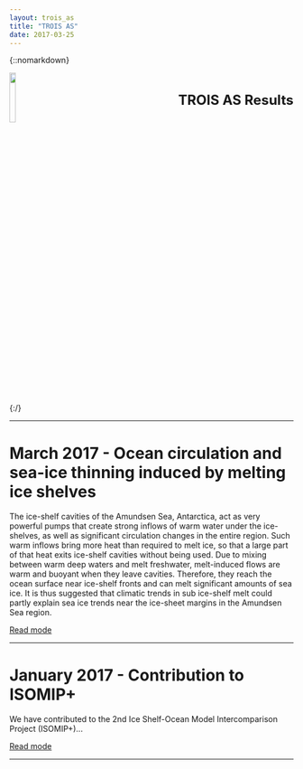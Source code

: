 ```yaml
---
layout: trois_as
title: "TROIS AS"
date: 2017-03-25
---
```


{::nomarkdown}
<div style="display:inline;text-align:left;">
<img src="{{site.url}}projects_dir/img/trois_as_original_text.png" width="15%" height="15%" border="0"/>
<div style="itext-align:center;float:right">
<br> <br> <b>
<font size="5">
TROIS AS Results <br>
</b> <br> <br>
</font>
</div>
</div>
<div style="clear:both"/>
{:/}

---
# March 2017 - Ocean circulation and sea-ice thinning induced by melting ice shelves

The ice-shelf cavities of the Amundsen Sea, Antarctica, act as very powerful pumps that create strong inflows of warm water under the ice-shelves, as well as significant circulation changes in the entire region. Such warm inflows bring more heat than required to melt ice, so that a large part of that heat exits ice-shelf cavities without being used. Due to mixing between warm deep waters and melt freshwater, melt-induced flows are warm and buoyant when they leave cavities. Therefore, they reach the ocean surface near ice-shelf fronts and can melt significant amounts of sea ice. It is thus suggested that climatic trends in sub ice-shelf melt could partly explain sea ice trends near the ice-sheet margins in the Amundsen Sea region.

[Read mode]({{site.url}}projects_dir/trois_as_results_2)

---
# January 2017 - Contribution to ISOMIP+

We have contributed to the 2nd Ice Shelf-Ocean Model Intercomparison Project (ISOMIP+)...

[Read mode]({{site.url}}projects_dir/trois_as_results_1)

---

